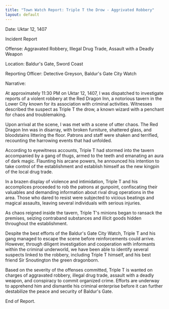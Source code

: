 ```yaml
---
title: "Town Watch Report: Triple T the Drow - Aggrivated Robbery"
layout: default
---
```


Date: Uktar 12, 1407

Incident Report

Offense: Aggravated Robbery, Illegal Drug Trade, Assault with a Deadly Weapon

Location: Baldur's Gate, Sword Coast

Reporting Officer: Detective Greyson, Baldur's Gate City Watch

Narrative:

At approximately 11:30 PM on Uktar 12, 1407, I was dispatched to investigate reports of a violent robbery at the Red Dragon Inn, a notorious tavern in the Lower City known for its association with criminal activities. Witnesses described the suspect as Triple T the drow, a known wizard with a penchant for chaos and troublemaking.

Upon arrival at the scene, I was met with a scene of utter chaos. The Red Dragon Inn was in disarray, with broken furniture, shattered glass, and bloodstains littering the floor. Patrons and staff were shaken and terrified, recounting the harrowing events that had unfolded.

According to eyewitness accounts, Triple T had stormed into the tavern accompanied by a gang of thugs, armed to the teeth and emanating an aura of dark magic. Flaunting his arcane powers, he announced his intention to take control of the establishment and establish himself as the new kingpin of the local drug trade.

In a brazen display of violence and intimidation, Triple T and his accomplices proceeded to rob the patrons at gunpoint, confiscating their valuables and demanding information about rival drug operations in the area. Those who dared to resist were subjected to vicious beatings and magical assaults, leaving several individuals with serious injuries.

As chaos reigned inside the tavern, Triple T's minions began to ransack the premises, seizing contraband substances and illicit goods hidden throughout the establishment.

Despite the best efforts of the Baldur's Gate City Watch, Triple T and his gang managed to escape the scene before reinforcements could arrive. However, through diligent investigation and cooperation with informants within the criminal underworld, we have been able to identify several suspects linked to the robbery, including Triple T himself, and his best friend Sir Snoutington the green dragonborn.

Based on the severity of the offenses committed, Triple T is wanted on charges of aggravated robbery, illegal drug trade, assault with a deadly weapon, and conspiracy to commit organized crime. Efforts are underway to apprehend him and dismantle his criminal enterprise before it can further destabilize the peace and security of Baldur's Gate.

End of Report.